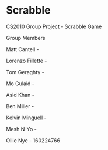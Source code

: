 # Scrabble
CS2010 Group Project - Scrabble Game

Group Members

  Matt Cantell - 
  
  Lorenzo Fillette - 
  
  Tom Geraghty - 
  
  Mo Gulaid - 
  
  Asid Khan - 
  
  Ben Miller - 
  
  Kelvin Minguell - 
  
  Mesh N-Yo - 
  
  Ollie Nye - 160224766
